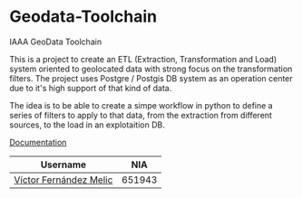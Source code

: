 # Geodata-Toolchain
IAAA GeoData Toolchain

This is a project to create an ETL (Extraction, Transformation and Load) system oriented to geolocated data with strong focus on the transformation filters.
The project uses Postgre / Postgis DB system as an operation center due to it's high support of that kind of data.

The idea is to be able to create a simpe workflow in python to define a series of filters to apply to that data, from the extraction from different sources, to the load in an explotaition DB.

[Documentation](https://github.com/IAAA-Lab/geodata-toolchain/blob/dynamic-dependencies/doc/documentation.md)

Username  | NIA 
----------|-----
[Víctor Fernández Melic](https://github.com/Melic93) | 651943 |
